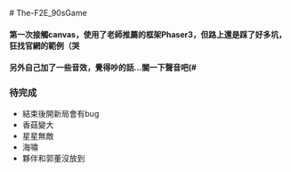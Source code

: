 \# The-F2E\_90sGame

#### 第一次接觸canvas，使用了老師推薦的框架Phaser3，但路上還是踩了好多坑，狂找官網的範例（哭

#### 另外自己加了一些音效，覺得吵的話...關一下聲音吧(#

### 待完成

*   結束後開新局會有bug
*   香菇變大
*   星星無敵
*   海嘯
*   夥伴和郭董沒放到
